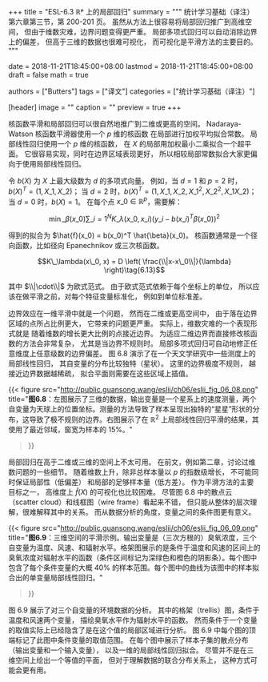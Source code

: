+++
title = "ESL-6.3 ℝᵖ 上的局部回归"
summary = """
统计学习基础（译注）第六章第三节，第 200-201 页。
虽然从方法上很容易将局部回归推广到高维空间，
但由于维数灾难，边界问题变得更严重。
局部多项式回归可以自动消除边界上的偏差，
但高于三维的数据也很难可视化，
而可视化是平滑方法的主要目的。
"""

date = 2018-11-21T18:45:00+08:00
lastmod = 2018-11-21T18:45:00+08:00
draft = false
math = true

authors = ["Butters"]
tags = ["译文"]
categories = ["统计学习基础（译注）"]

[header]
image = ""
caption = ""
preview = true
+++

核函数平滑和局部回归可以很自然地推广到二维或更高的空间。
Nadaraya-Watson 核函数平滑器使用一个 $p$ 维的核函数
在局部进行加权平均拟合常数。
局部线性回归使用一个 $p$ 维的核函数，
在 $X$ 的局部用加权最小二乘拟合一个超平面。
它很容易实现，同时在边界区域表现更好，
所以相较局部常数拟合大家更偏向于使用局部线性回归。

令 $b(X)$ 为 $X$ 上最大级数为 $d$ 的多项式向量。
例如，当 $d=1$ 和 $p=2$ 时，$b(X)^T = (1, X\_1, X\_2)$；
当 $d=2$ 时，$b(X)^T = (1, X\_1, X\_2, X\_1^2, X\_2^2, X\_1X\_2)$；
当 $d=0$ 时，$b(X) = 1$。
在每个点 $x\_0\in\mathbb{R}^p$，需要解：

$$\min\_{\beta(x\_0)} \sum\_{i=1}^N
K\_\lambda(x\_0, x\_i)(y\_i-b(x\_i)^T\beta(x\_0))^2
\tag{6.12}$$

得到的拟合为 $\hat{f}(x\_0) = b(x\_0)^T \hat{\beta}(x\_0)。
核函数通常是一个径向函数，比如径向 Epanechnikov 或三次核函数。

$$K\_\lambda(x\_0, x) = D \left(
\frac{\\|x-x\_0\\|}{\lambda}
\right)\tag{6.13}$$

其中 $\\|\cdot\\|$ 为欧式范式。
由于欧式范式依赖于每个坐标上的单位，
所以应该在做平滑之前，对每个特征变量标准化，
例如到单位标准差。

边界效应在一维平滑中就是一个问题，
然而在二维或更高空间中，
由于落在边界区域的点所占比例更大，
它带来的问题更严重。
实际上，维数灾难的一个表现形式就是
随着维数的增长更大比例的点接近边界。
为适应二维边界而直接修改核函数的方法会非常复杂，
尤其是当边界不规则时。
局部多项式回归可自动地修正任意维度上任意级数的边界偏差。
图 6.8 演示了在一个天文学研究中一些测度上的局部线性回归，
其自变量的分布比较独特（星状）。
这里的边界极度不规则，
越接近边界数据越稀疏，
拟合平面则需要在这些区域上插值。

{{< figure
  src="http://public.guansong.wang/eslii/ch06/eslii_fig_06_08.png"
  title="**图6.8**：左图展示了三维的数据，输出变量是一个星系上的速度测量，两个自变量为天球上的位置坐标。测量的方法导致了样本呈现出独特的“星星”形状的分布，这导致了极不规则的边界。右图展示了在 $\mathbb{R}^2$ 上局部线性回归平滑的结果，其使用了最近邻域，窗宽为样本的 15%。"
>}}

局部回归在高于二维或三维的空间上不太可用。
在前文，例如第二章，讨论过维数问题的一些细节。
随着维数上升，除非总样本量以 $p$ 的指数级增长，
不可能同时保证局部性（低偏差）
和局部的足够样本量（低方差）。
作为平滑方法的主要目标之一，
高维度上 $\hat{f}(X)$ 的可视化也比较困难。
尽管图 6.8 中的散点云（scatter cloud）和线框图（wire frame）看起来不错，
但只能从整体的层次理解，很难解释其中的关系。
而从数据分析的角度，变量之间的条件图更有意义。

{{< figure
  src="http://public.guansong.wang/eslii/ch06/eslii_fig_06_09.png"
  title="**图6.9**：三维空间的平滑示例。输出变量是（三次方根的）臭氧浓度，三个自变量为温度、风速、和辐射水平。格架图展示的是条件于温度和风速的区间上的臭氧浓度对辐射水平的函数（条件区间标记为深绿色和橙色的阴影条）。每个图中包含了每个条件变量的大概 40% 的样本范围。每个图中的曲线为该图中的样本拟合出的单变量局部线性回归。"
>}}

图 6.9 展示了对三个自变量的环境数据的分析。
其中的格架（trellis）图，条件于温度和风速两个变量，
描绘臭氧水平作为辐射水平的函数。
然而条件于一个变量的取值实际上已经隐含了是在这个值的局部区域进行分析。
图 6.9 中每个图的顶端标记了此图中条件变量的取值范围。
在每个图中展示了样本子集的散点分布（输出变量和一个输入变量），
以及一维的局部线性回归拟合。
尽管并不是在三维空间上绘出一个等值的平面，
但对于理解数据的联合分布关系上，
这种方式可能会更有用。
